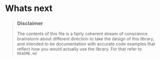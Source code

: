 # Whats next

> ### Disclaimer 
> The contents of this file is a fairly coherent stream of conscience brainstorm about different direction to take the design of this library, and intended to be documentation with accurate code examples that reflect how you would actually use the library. For that refer to `README.md`

